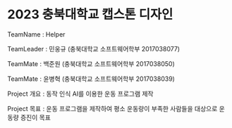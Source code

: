 # 2023 충북대학교 캡스톤 디자인
TeamName : Helper

TeamLeader : 민웅규 (충북대학교 소프트웨어학부 2017038077)

TeamMate : 백준원 (충북대학교 소프트웨어학부 2017038050)

TeamMate : 윤병혁 (충북대학교 소프트웨어학부 2017038039)

Project 개요 : 동작 인식 AI를 이용한 운동 프로그램 제작

Project 목표 : 운동 프로그램을 제작하여 평소 운동량이 부족한 사람들을 대상으로 운동량 증진이 목표
